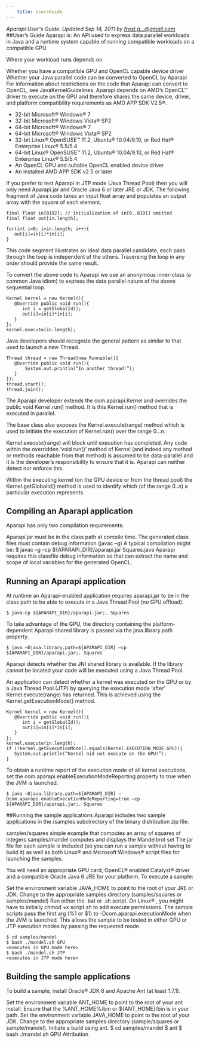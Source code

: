 ```yaml
---
    title: UsersGuide
---
```


*Aparapi User's Guide. Updated Sep 14, 2011 by frost.g...@gmail.com*
##User’s Guide
Aparapi is: An API used to express data parallel workloads in Java and a runtime system capable of running compatible workloads on a compatible GPU.

Where your workload runs depends on

Whether you have a compatible GPU and OpenCL capable device driver
Whether your Java parallel code can be converted to OpenCL by Aparapi
For information about restrictions on the code that Aparapi can convert to OpenCL, see JavaKernelGuidelines.
Aparapi depends on AMD’s OpenCL™ driver to execute on the GPU and therefore shares the same device, driver, and platform compatibility requirements as AMD APP SDK V2.5®.

* 32-bit Microsoft® Windows® 7
* 32-bit Microsoft® Windows Vista® SP2
* 64-bit Microsoft® Windows® 7
* 64-bit Microsoft® Windows Vista® SP2
* 32-bit Linux® OpenSUSE™ 11.2,   Ubuntu® 10.04/9.10, or Red Hat® Enterprise Linux® 5.5/5.4
* 64-bit Linux® OpenSUSE™ 11.2,   Ubuntu® 10.04/9.10, or Red Hat® Enterprise Linux® 5.5/5.4
* An OpenCL GPU and suitable OpenCL enabled device driver
* An installed AMD APP SDK v2.5 or later

If you prefer to test Aparapi in JTP mode (Java Thread Pool) then you will only need Aparapi.jar and Oracle Java 6 or later JRE or JDK.
The following fragment of Java code takes an input float array and populates an output array with the square of each element.

    final float in[8192]; // initialization of in[0..8191] omitted
    final float out[in.length];

    for(int i=0; i<in.length; i++){
       out[i]=in[i]*in[i];
    }
This code segment illustrates an ideal data parallel candidate, each pass through the loop is independent of the others. Traversing the loop in any order should provide the same result.

To convert the above code to Aparapi we use an anonymous inner-class (a common Java idiom) to express the data parallel nature of the above sequential loop.

    Kernel kernel = new Kernel(){
       @Override public void run(){
          int i = getGlobalId();
          out[i]=in[i]*in[i];
       }
    };
    kernel.execute(in.length);
Java developers should recognize the general pattern as similar to that used to launch a new Thread.

    Thread thread = new Thread(new Runnable(){
       @Override public void run(){
           System.out.println(“In another thread!”);
       }
    });
    thread.start();
    thread.join();
The Aparapi developer extends the com.aparapi.Kernel and overrides the public void Kernel.run() method. It is this Kernel.run() method that is executed in parallel.

The base class also exposes the Kernel.execute(range) method which is used to initiate the execution of Kernel.run() over the range 0...n.

Kernel.execute(range) will block until execution has completed. Any code within the overridden ‘void run()’ method of Kernel (and indeed any method or methods reachable from that method) is assumed to be data-parallel and it is the developer’s responsibility to ensure that it is. Aparapi can neither detect nor enforce this.

Within the executing kernel (on the GPU device or from the thread pool) the Kernel.getGlobalId() method is used to identify which (of the range 0..n) a particular execution represents.

## Compiling an Aparapi application
Aparapi has only two compilation requirements:

Aparapi.jar must be in the class path at compile time.
The generated class files must contain debug information (javac –g)
A typical compilation might be:
    $ javac –g –cp ${APARAPI_DIR}/aparapi.jar Squares.java
Aparapi requires this classfile debug information so that can extract the name and scope of local variables for the generated OpenCL.

## Running an Aparapi application
At runtime an Aparapi-enabled application requires aparapi.jar to be in the class path to be able to execute in a Java Thread Pool (no GPU offload).

    $ java–cp ${APARAPI_DIR}/aparapi.jar;. Squares
To take advantage of the GPU, the directory containing the platform-dependent Aparapi shared library is passed via the java.library.path property.

    $ java –Djava.library.path=${APARAPI_DIR} –cp ${APARAPI_DIR}/aparapi.jar;. Squares

Aparapi detects whether the JNI shared library is available. If the library cannot be located your code will be executed using a Java Thread Pool.

An application can detect whether a kernel was executed on the GPU or by a Java Thread Pool (JTP) by querying the execution mode ‘after’ Kernel.execute(range) has returned. This is achieved using the Kernel.getExecutionMode() method.

    Kernel kernel = new Kernel(){
       @Override public void run(){
          int i = getGlobalId();
          out[i]=in[i]*in[i];
       }
    };
    kernel.execute(in.length);
    if (!kernel.getExecutionMode().equals(Kernel.EXECUTION_MODE.GPU)){
       System.out.println(“Kernel nid not execute on the GPU!”);
    }

To obtain a runtime report of the execution mode of all kernel executions, set the com.aparapi.enableExecutionModeReporting property to true when the JVM is launched.

    $ java –Djava.library.path=${APARAPI_DIR} –Dcom.aparapi.enableExecutionModeReporting=true –cp ${APARAPI_DIR}/aparapi.jar;. Squares

##Running the sample applications
Aparapi includes two sample applications in the /samples subdirectory of the binary distribution zip file.

samples/squares	simple example that computes an array of squares of integers
samples/mandel	computes and displays the Mandelbrot set
The jar file for each sample is included (so you can run a sample without having to build it) as well as both Linux® and Microsoft Windows® script files for launching the samples.

You will need an appropriate GPU card, OpenCL® enabled Catalyst® driver and a compatible Oracle Java 6 JRE for your platform. To execute a sample:

Set the environment variable JAVA_HOME to point to the root of your JRE or JDK.
Change to the appropriate samples directory (samples/squares or samples/mandel)
Run either the .bat or .sh script. On Linux® , you might have to initially chmod +x script.sh to add execute permissions.
The sample scripts pass the first arg (%1 or $1) to -Dcom.aparapi.executionMode when the JVM is launched. This allows the sample to be tested in either GPU or JTP execution modes by passing the requested mode.

    $ cd samples/mandel
    $ bash ./mandel.sh GPU
    <executes in GPU mode here>
    $ bash ./mandel.sh JTP
    <executes in JTP mode here>

## Building the sample applications
To build a sample, install Oracle® JDK 6 and Apache Ant (at least 1.7.1).

Set the environment variable ANT_HOME to point to the root of your ant install.
Ensure that the %ANT_HOME%/bin or ${ANT_HOME}/bin is in your path.
Set the environment variable JAVA_HOME to point to the root of your JDK.
Change to the appropriate samples directory (sample/squares or sample/mandel).
Initiate a build using ant.
    $ cd samples/mandel
    $ ant
    $ bash ./mandel.sh GPU
Attribution